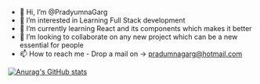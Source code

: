 - 👋 Hi, I’m @PradyumnaGarg
- 👀 I’m interested in Learning Full Stack development
- 🌱 I’m currently learning React and its components which makes it better
- 💞️ I’m looking to collaborate on any new project which can be a new essential for people
- 📫 How to reach me - Drop a mail on -> pradumnagarg@hotmail.com

[![Anurag's GitHub stats](https://github-readme-stats.vercel.app/api?username=PradyumnaGarg)](https://github.com/anuraghazra/github-readme-stats)

<!---
PradyumnaGarg/PradyumnaGarg is a ✨ special ✨ repository because its `README.md` (this file) appears on your GitHub profile.
You can click the Preview link to take a look at your changes.
--->
